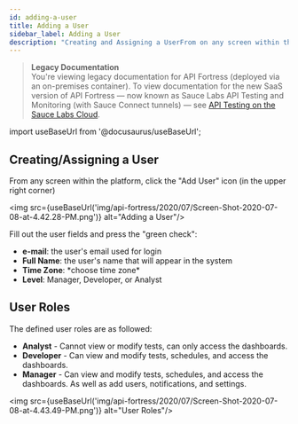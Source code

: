 ```yaml
---
id: adding-a-user
title: Adding a User
sidebar_label: Adding a User
description: "Creating and Assigning a UserFrom on any screen within the platform, click the Add User icon in the upper right corner. Fill out the user fields and press the green check."
---
```


>**Legacy Documentation**<br/>You're viewing legacy documentation for API Fortress (deployed via an on-premises container). To view documentation for the new SaaS version of API Fortress &#8212; now known as Sauce Labs API Testing and Monitoring (with Sauce Connect tunnels) &#8212; see [API Testing on the Sauce Labs Cloud](/api-testing/).

import useBaseUrl from '@docusaurus/useBaseUrl';

## Creating/Assigning a User

From any screen within the platform, click the "Add User" icon (in the upper right corner)  

<img src={useBaseUrl('img/api-fortress/2020/07/Screen-Shot-2020-07-08-at-4.42.28-PM.png')} alt="Adding a User"/>

Fill out the user fields and press the "green check":  


* __e-mail__: the user's email used for login  
* __Full Name__: the user's name that will appear in the system  
* __Time Zone__: \*choose time zone\*  
* __Level__: Manager, Developer, or Analyst

## User Roles

The defined user roles are as followed:

* __Analyst__ - Cannot view or modify tests, can only access the dashboards.  
* __Developer__ - Can view and modify tests, schedules, and access the dashboards.  
* __Manager__ - Can view and modify tests, schedules, and access the dashboards. As well as add users, notifications, and settings.  

<img src={useBaseUrl('img/api-fortress/2020/07/Screen-Shot-2020-07-08-at-4.43.49-PM.png')} alt="User Roles"/>
